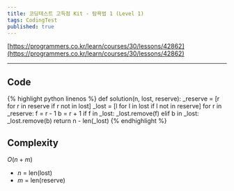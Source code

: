 ```yaml
---
title: 코딩테스트 고득점 Kit - 탐욕법 1 (Level 1)
tags: CodingTest
published: true
---
```


[https://programmers.co.kr/learn/courses/30/lessons/42862](https://programmers.co.kr/learn/courses/30/lessons/42862)

<!--more-->

---

## Code
{% highlight python linenos %}
def solution(n, lost, reserve):
    _reserve = [r for r in reserve if r not in lost]
    _lost = [l for l in lost if l not in reserve]
    for r in _reserve:
        f = r - 1
        b = r + 1
        if f in _lost:
            _lost.remove(f)
        elif b in _lost:
            _lost.remove(b)
    return n - len(_lost)
{% endhighlight %}


## Complexity
$O(n+m)$
- $n$ = len(lost)
- $m$ = len(reserve)
